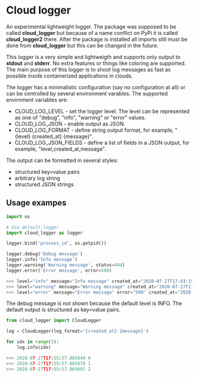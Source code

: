 # Cloud logger

An experimental lightweight logger. The package was supposed to be called **cloud_logger** but because of a name conflict on PyPi it is called **cloud_logger2** there. After the package is installed all imports still must be done from **cloud_logger** but this can be changed in the future.

This logger is a very simple and lightweigth and supports only output to **stdout** and **stderr**. No extra features or things like coloring are supported. The main purpose of this logger is to shoot log messages as fast as possible inside containerized applications in clouds.

The logger has a minimalistic configuration (say no configuration at all) or can be controlled by several environment varables. The supported envirnment variables are:
- CLOUD_LOG_LEVEL - set the logger level. The level can be represented as one of "debug", "info", "warning" or "error" values.
- CLOUD_LOG_JSON - enable output as JSON.
- CLOUD_LOG_FORMAT - define string output format, for example, "{level} {created_at} {message}".
- CLOUD_LOG_JSON_FIELDS - define a list of fields in a JSON output, for example, "level,created_at,message".

The output can be formatted in several styles:
- structured key=value pairs
- arbitrary log string
- structured JSON strings

## Usage exampes
```python
import os

# Use default logger
import cloud_logger as logger

logger.bind('process_id', os.getpid())

logger.debug('Debug message')
logger.info('Info message')
logger.warning('Warning message', status=404)
logger.error('Error message', error=500)

>>> level="info" message="Info message" created_at="2020-07-27T17:43:15.571740" process_id="7674"
>>> level="warning" message="Warning message" created_at="2020-07-27T17:43:15.571795" process_id="7674" status="404"
>>> level="error" message="Error message" error="500" created_at="2020-07-27T17:43:15.571820" process_id="7674"
```
The debug message is not shown because the default level is INFO. The default output is structured as key=value pairs.

```python
from cloud_logger import CloudLogger

log = CloudLogger(log_format='{created_at} {message}')

for idx in range(3):
    log.info(idx)

>>> 2020-07-27T17:55:57.803640 0
>>> 2020-07-27T17:55:57.803678 1
>>> 2020-07-27T17:55:57.803691 2
```

